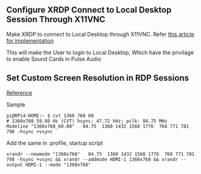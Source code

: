 ## Configure XRDP Connect to Local Desktop Session Through X11VNC

Make XRDP to connect to Local Desktop through X11VNC. Refer [this article for implementation](https://github.com/avarghesein/-NIX/blob/main/Debian%2010/RemoteDesktop/RDP_TO_LOCAL%20SESSION.md#setup-x11vnc-to-run-with-login-screen-lightdm)

This will make the User to login to Local Desktop, Which have the privilage to enable Sound Cards in Pulse Audio

## Set Custom Screen Resolution in RDP Sessions

[Reference](https://forums.raspberrypi.com/viewtopic.php?t=284866&start=25)

Sample

    pi@RPi4-HOME:~ $ cvt 1360 768 60
    # 1360x768 59.80 Hz (CVT) hsync: 47.72 kHz; pclk: 84.75 MHz
    Modeline "1360x768_60.00"   84.75  1360 1432 1568 1776  768 771 781 798 -hsync +vsync

Add the same in .profile, startup script

    xrandr --newmode "1360x768"   84.75  1360 1432 1568 1776  768 771 781 798 -hsync +vsync && xrandr --addmode HDMI-1 1360x768 && xrandr --output HDMI-1 --mode "1360x768"
